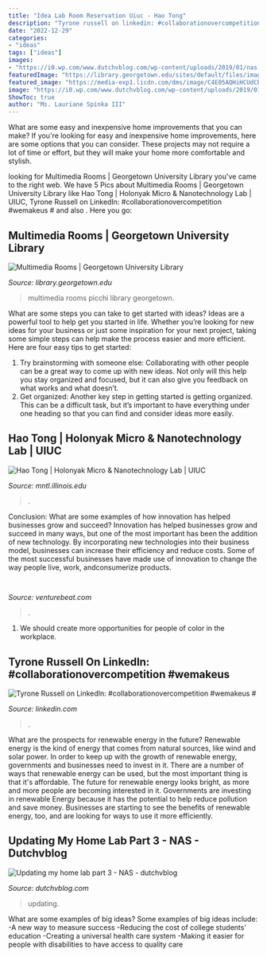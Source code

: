 ```yaml
---
title: "Idea Lab Room Reservation Uiuc - Hao Tong"
description: "Tyrone russell on linkedin: #collaborationovercompetition #wemakeus #"
date: "2022-12-29"
categories:
- "ideas"
tags: ["ideas"]
images:
- "https://i0.wp.com/www.dutchvblog.com/wp-content/uploads/2019/01/nas.jpg?fit=758%2C569"
featuredImage: "https://library.georgetown.edu/sites/default/files/images/picchi-nav160.jpg"
featured_image: "https://media-exp1.licdn.com/dms/image/C4E05AQHiHCUdCBWrvA/feedshare-thumbnail_720_1280/0/1644966153604?e=2147483647&amp;v=beta&amp;t=3ShQf00R4I_cy3qhjRxMKi78qAkXpMq2les19NhNwFM"
image: "https://i0.wp.com/www.dutchvblog.com/wp-content/uploads/2019/01/nas.jpg?fit=758%2C569"
ShowToc: true
author: "Ms. Lauriane Spinka III"
---
```



What are some easy and inexpensive home improvements that you can make?
If you're looking for easy and inexpensive home improvements, here are some options that you can consider. These projects may not require a lot of time or effort, but they will make your home more comfortable and stylish.

	

		
looking for Multimedia Rooms | Georgetown University Library you've came to the right web. We have 5 Pics about Multimedia Rooms | Georgetown University Library like Hao Tong | Holonyak Micro &amp; Nanotechnology Lab | UIUC, Tyrone Russell on LinkedIn: #collaborationovercompetition #wemakeus # and also . Here you go:
		
    
## Multimedia Rooms | Georgetown University Library

<img loading=lazy src="https://library.georgetown.edu/sites/default/files/images/picchi-nav160.jpg" onerror="this.onerror=null;this.src='https://tse3.mm.bing.net/th?id=OIP.uOgoMzEL3rvg88pMNjbaWwAAAA&amp;pid=15.1';" alt="Multimedia Rooms | Georgetown University Library">

_Source: library.georgetown.edu_

>multimedia rooms picchi library georgetown. 

	

What are some steps you can take to get started with ideas?
Ideas are a powerful tool to help get you started in life. Whether you’re looking for new ideas for your business or just some inspiration for your next project, taking some simple steps can help make the process easier and more efficient. Here are four easy tips to get started: 
1. Try brainstorming with someone else: Collaborating with other people can be a great way to come up with new ideas. Not only will this help you stay organized and focused, but it can also give you feedback on what works and what doesn’t. 
2. Get organized: Another key step in getting started is getting organized. This can be a difficult task, but it’s important to have everything under one heading so that you can find and consider ideas more easily. 

    
## Hao Tong | Holonyak Micro &amp; Nanotechnology Lab | UIUC

<img loading=lazy src="https://ws.engr.illinois.edu/directory/viewphoto.aspx?id=87728&amp;s=300&amp;type=portrait" onerror="this.onerror=null;this.src='https://tse3.mm.bing.net/th?id=OIP.ZEIA0r1NRn2DffqeS2TWUgAAAA&amp;pid=15.1';" alt="Hao Tong | Holonyak Micro &amp; Nanotechnology Lab | UIUC">

_Source: mntl.illinois.edu_

>. 

	

Conclusion: What are some examples of how innovation has helped businesses grow and succeed?
Innovation has helped businesses grow and succeed in many ways, but one of the most important has been the addition of new technology. By incorporating new technologies into their business model, businesses can increase their efficiency and reduce costs. Some of the most successful businesses have made use of innovation to change the way people live, work, andconsumerize products.

    
## 

<img loading=lazy src="https://venturebeat.com/wp-content/uploads/2018/11/google-assistant-cafe-prague-san-francisco.png?w=338" onerror="this.onerror=null;this.src='https://tse4.mm.bing.net/th?id=OIP.69H_TItZ77tBpkqG4-cuvAAAAA&amp;pid=15.1';" alt="">

_Source: venturebeat.com_

>. 

	

1. We should create more opportunities for people of color in the workplace.

    
## Tyrone Russell On LinkedIn: #collaborationovercompetition #wemakeus #

<img loading=lazy src="https://media-exp1.licdn.com/dms/image/C4E05AQHiHCUdCBWrvA/feedshare-thumbnail_720_1280/0/1644966153604?e=2147483647&amp;v=beta&amp;t=3ShQf00R4I_cy3qhjRxMKi78qAkXpMq2les19NhNwFM" onerror="this.onerror=null;this.src='https://tse1.mm.bing.net/th?id=OIP.qDeJPD5WL0OwEa2xYQwA3gHaEK&amp;pid=15.1';" alt="Tyrone Russell on LinkedIn: #collaborationovercompetition #wemakeus #">

_Source: linkedin.com_

>. 

	

What are the prospects for renewable energy in the future?
Renewable energy is the kind of energy that comes from natural sources, like wind and solar power. In order to keep up with the growth of renewable energy, governments and businesses need to invest in it. There are a number of ways that renewable energy can be used, but the most important thing is that it's affordable. 
The future for renewable energy looks bright, as more and more people are becoming interested in it. Governments are investing in renewable Energy because it has the potential to help reduce pollution and save money. Businesses are starting to see the benefits of renewable energy, too, and are looking for ways to use it more efficiently.

    
## Updating My Home Lab Part 3 - NAS - Dutchvblog

<img loading=lazy src="https://i0.wp.com/www.dutchvblog.com/wp-content/uploads/2019/01/nas.jpg?fit=758%2C569" onerror="this.onerror=null;this.src='https://tse3.mm.bing.net/th?id=OIP.OpY7lljjwppAYGM-R-GvgAHaJ3&amp;pid=15.1';" alt="Updating my home lab part 3 - NAS - dutchvblog">

_Source: dutchvblog.com_

>updating. 

	

What are some examples of big ideas?
Some examples of big ideas include: 
-A new way to measure success 
-Reducing the cost of college students' education 
-Creating a universal health care system
-Making it easier for people with disabilities to have access to quality care

